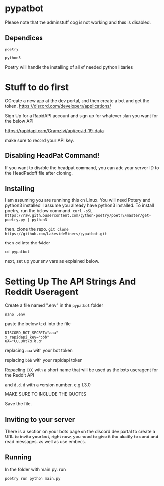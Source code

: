# pypatbot
Please note that the adminstuff cog is not working and thus is disabled.
## Dependices
```poetry```

```python3```

Poetry will handle the installing of all of needed python libaries 

# Stuff to do first
GCreate a new app at the dev portal, and then create a bot and get the token.
https://discord.com/developers/applications/

Sign Up for a RapidAPI account and sign up for whatever plan you want for the below API

https://rapidapi.com/Gramzivi/api/covid-19-data

make sure to record your API key.


## Disabling HeadPat Command!
If you want to disable the headpat command, you can add your server ID to the HeadPadoff file after cloning.

## Installing
I am assuming you are runninng this on Linux.
You will need Potery and python3 installed. I assume you already have python3 installed. To install poetry, run the below command. 
```curl -sSL https://raw.githubusercontent.com/python-poetry/poetry/master/get-poetry.py | python3```

then. clone the repo.
```git clone https://github.com/LakesideMiners/pypatbot.git```

then cd into the folder

```cd pypatbot```

next, set up your env vars as explained below.

# Setting Up The API Strings And Reddit Useragent
Create a file named ".env" in the ```pypatbot``` folder

```nano .env```

paste the below text into the file

```
DISCORD_BOT_SECRET="aaa"
x_rapidapi_key="bbb"
UA="CCCBot\d.d.d"
```
replacing ```aaa``` with your bot token

replacing ```bbb``` with your rapidapi token

Repacling ```CCC``` with a short name that will be used as the bots useragent for the Reddit API

and ```d.d.d``` with a version number. e.g 1.3.0

MAKE SURE TO INCLUDE THE QUOTES

Save the file. 

## Inviting to your server
There is a section on your bots page on the discord dev portal to create a URL to invite your bot, right now, you need to give it the abaitly to send and read messages. as well as use embeds. 

## Running
In the folder with main.py. run

```poetry run python main.py```


